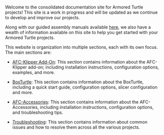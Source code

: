 Welcome to the consolidated documentation site for Armored Turtle projects! This site is a work in progress and will 
be updated as we continue to develop and improve our projects.

Along with our guided assembly manuals available [here](https://www.armoredturtle.xyz), we also have a wealth of 
information available on this site to help you get started with your Armored Turtle projects.

This website is organization into multiple sections, each with its own focus. The main sections are:

- [AFC-Klipper Add-On](afc-klipper-add-on/index.md): This section contains information about the AFC-Klipper add-on; 
  including installation 
  instructions, configuration options, examples, and more.

- [BoxTurtle](boxturtle/index.md): This section contains information about the BoxTurtle, including a quick start 
  guide, configuration 
  options, slicer configuration and more.

- [AFC-Accessories](afc-accessories/index.md): This section contains information about the AFC-Accessories, including 
  installation instructions, configuration 
  options, and troubleshooting tips.

- [Troubleshooting](troubleshooting/troubleshooting.md): This section contains information about common issues and 
  how to resolve them across all the 
  various projects.

